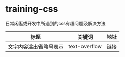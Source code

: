 # training-css
日常闲逛或开发中所遇到的css有趣问题及解决方法

| 标题 | 关键词 | 地址 |
|:---:|:---:|:---:|
| 文字内容溢出省略号表示 | text-overflow | [链接](./1/) |